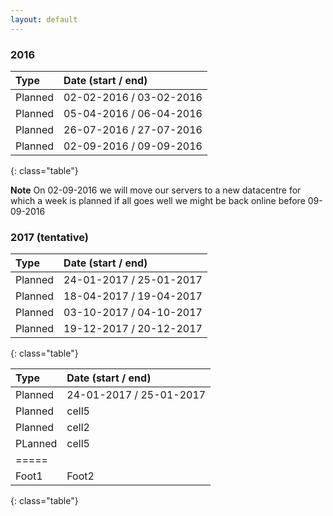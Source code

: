 ```yaml
---
layout: default
---
```


### 2016

| Type | Date (start / end) |
|:--------|:--------|
| Planned   | 02-02-2016 / 03-02-2016   |
| Planned   | 05-04-2016 / 06-04-2016   |
| Planned   | 26-07-2016 / 27-07-2016   |
| Planned   | 02-09-2016 / 09-09-2016   |
{: class="table"}

**Note** On 02-09-2016 we will move our servers to a new datacentre for which a week is planned if all goes well we might be back online before 09-09-2016

### 2017 (tentative)

| Type | Date (start / end) |
|:--------|:--------|
| Planned   | 24-01-2017 / 25-01-2017   |
| Planned   | 18-04-2017 / 19-04-2017   |
| Planned   | 03-10-2017 / 04-10-2017   |
| Planned   | 19-12-2017 / 20-12-2017   |
{: class="table"}

| Type | Date (start / end) |
|:--------|:--------|
| Planned   | 24-01-2017 / 25-01-2017   |
| Planned   | cell5   |
| Planned   | cell2   |
| PLanned   | cell5   |
|=====
| Foot1   | Foot2   |
{: class="table"}